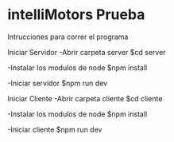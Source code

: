 # intelliMotors Prueba

Intrucciones para correr el programa

Iniciar Servidor
  -Abrir carpeta server
    $cd server
  
  -Instalar los modulos de node
    $npm install
  
  -Iniciar servidor
    $npm run dev
  
 Iniciar Cliente
  -Abrir carpeta cliente
    $cd cliente
  
  -Instalar los modulos de node
    $npm install
  
  -Iniciar cliente
    $npm run dev

